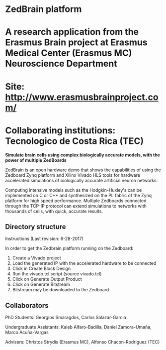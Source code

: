 


# ZedBrain platform
# A research application from the Erasmus Brain project at Erasmus Medical Center (Erasmus MC) Neuroscience Department 
# Site: http://www.erasmusbrainproject.com/

# Collaborating institutions: Tecnologico de Costa Rica (TEC)

**Simulate brain cells using complex biologically accurate models, with the power of multiple ZedBoards**

ZedBrain is an open hardware demo that shows the capabilities of using the Zedboard Zynq platform and Xilinx Vivado HLS tools for hardware accelerated simulations of biologically accurate artificial neuron networks. 

Computing intensive models such as the Hodgkin-Huxley's can be implemented on C or C++ and synthesized on the PL fabric of the Zynq platform for high speed performance. Multiple Zedboards connected through the TCP-IP protocol can extend simulations to networks with thousands of cells, with quick, accurate results.

## Directory structure
Instructions (Last revision: 6-28-2017)

In order to get the Zedbrain platform running on the Zedboard:

1. Create a Vivado project
2. Load the generated IP with the accelerated hardware to be connected
3. Click in Create Block Design
4. Run the vivado.tcl script (source vivado.tcl)
5. Click on Generate Output Product
6. Click on Generate Bitstream
7. Bitstream may be downloaded to the Zedboard


## Collaborators

PhD Students: Georgios Smaragdos, Carlos Salazar-Garcia

Undergraduate Assistants: Kaleb Alfaro-Badilla, Daniel Zamora-Umaña, Marco Acuña-Vargas

Advisers: Christos Strydis (Erasmus MC), Alfonso Chacon-Rodriguez (TEC)





